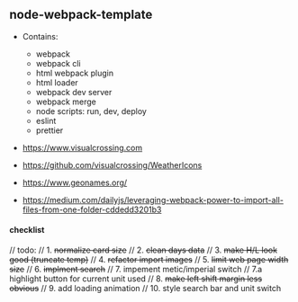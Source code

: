 ## node-webpack-template

- Contains:
  - webpack
  - webpack cli
  - html webpack plugin
  - html loader
  - webpack dev server
  - webpack merge
  - node scripts: run, dev, deploy
  - eslint
  - prettier

- https://www.visualcrossing.com
- https://github.com/visualcrossing/WeatherIcons
- https://www.geonames.org/
- https://medium.com/dailyjs/leveraging-webpack-power-to-import-all-files-from-one-folder-cddedd3201b3

#### checklist
// todo:
// 1. ~~normalize card size~~
// 2. ~~clean days data~~
// 3. ~~make H/L look good (truncate temp)~~
// 4. ~~refactor import images~~
// 5. ~~limit web page width size~~
// 6. ~~implment search~~
// 7. impement metic/imperial switch
// 7.a highlight button for current unit used
// 8. ~~make left shift margin less obvious~~
// 9. add loading animation
// 10. style search bar and unit switch
